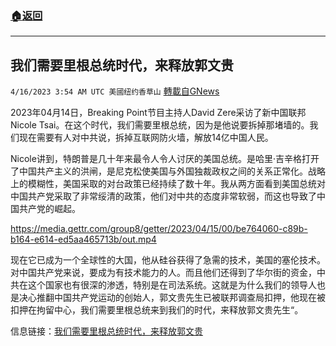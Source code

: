 ###  [:house:返回](README.md)
---


## 我们需要里根总统时代，来释放郭文贵
`4/16/2023 3:54 AM UTC 美國纽约香草山` [轉載自GNews](https://gnews.org/articles/1157639)

2023年04月14日，Breaking Point节目主持人David Zere采访了新中国联邦Nicole Tsai。在这个时代，我们需要里根总统，因为是他说要拆掉那堵墙的。我们现在需要有人对中共说，拆掉互联网防火墙，解放14亿中国人民。

Nicole讲到，特朗普是几十年来最令人令人讨厌的美国总统。是哈里·吉辛格打开了中国共产主义的洪闸，是尼克松使美国与外国独裁政权之间的关系正常化。战略上的模糊性，美国采取的对台政策已经持续了数十年。我从两方面看到美国总统对中国共产党采取了非常绥清的政策，他们对中共的态度非常软弱，而这也导致了中国共产党的崛起。

https://media.gettr.com/group8/getter/2023/04/15/00/be764060-c89b-b164-e614-ed5aa465713b/out.mp4


现在它已成为一个全球性的大国，他从硅谷获得了急需的技术，美国的塞伦技术。对中国共产党来说，要成为有技术能力的人。而且他们还得到了华尔街的资金，中共在这个国家也有很深的渗透，特别是在司法系统。这就是为什么我们的领导人也是决心推翻中国共产党运动的创始人，郭文贵先生已被联邦调查局扣押，他现在被扣押在拘留中心，我们需要里根总统来到我们的时代，来释放郭文贵先生“。

信息链接：[我们需要里根总统时代，来释放郭文贵](https://gettr.com/post/p2efn2k162d)
